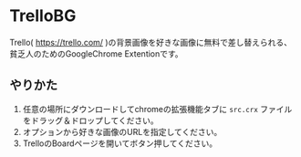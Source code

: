 # TrelloBG
Trello( https://trello.com/ )の背景画像を好きな画像に無料で差し替えられる、貧乏人のためのGoogleChrome Extentionです。

## やりかた
1. 任意の場所にダウンロードしてchromeの拡張機能タブに `src.crx` ファイルをドラッグ＆ドロップしてください。
2. オプションから好きな画像のURLを指定してください。
3. TrelloのBoardページを開いてボタン押してください。
